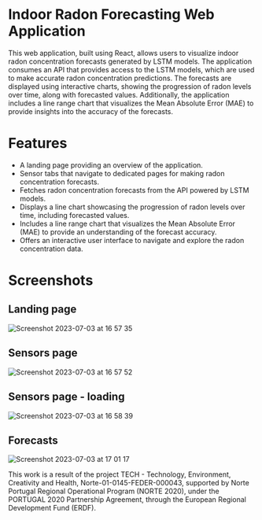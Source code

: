 # Indoor Radon Forecasting Web Application

This web application, built using React, allows users to visualize indoor radon concentration forecasts generated by LSTM models. The application consumes an API that provides access to the LSTM models, which are used to make accurate radon concentration predictions. The forecasts are displayed using interactive charts, showing the progression of radon levels over time, along with forecasted values. Additionally, the application includes a line range chart that visualizes the Mean Absolute Error (MAE) to provide insights into the accuracy of the forecasts.

# Features

- A landing page providing an overview of the application.
- Sensor tabs that navigate to dedicated pages for making radon concentration forecasts.
- Fetches radon concentration forecasts from the API powered by LSTM models.
- Displays a line chart showcasing the progression of radon levels over time, including forecasted values.
- Includes a line range chart that visualizes the Mean Absolute Error (MAE) to provide an understanding of the forecast accuracy.
- Offers an interactive user interface to navigate and explore the radon concentration data.

# Screenshots

## Landing page

![Screenshot 2023-07-03 at 16 57 35](https://github.com/ValdoMpinga/rnhealth-frontend/assets/76015450/385b0486-5f48-4f0f-9127-72c3db9ba099)

## Sensors page

![Screenshot 2023-07-03 at 16 57 52](https://github.com/ValdoMpinga/rnhealth-frontend/assets/76015450/df415190-5aec-4ccf-887c-064d653da79e)

## Sensors page - loading

![Screenshot 2023-07-03 at 16 58 39](https://github.com/ValdoMpinga/rnhealth-frontend/assets/76015450/6094dc77-a315-4514-b5f3-ded6e4e615bf)

## Forecasts

![Screenshot 2023-07-03 at 17 01 17](https://github.com/ValdoMpinga/rnhealth-frontend/assets/76015450/3558f26c-8587-4a89-a01a-bdabdddb93af)

This work is a result of the project TECH - Technology, Environment, Creativity and Health, Norte-01-0145-FEDER-000043, supported by Norte Portugal Regional Operational Program (NORTE 2020), under the PORTUGAL 2020 Partnership Agreement, through the European Regional Development Fund (ERDF).
